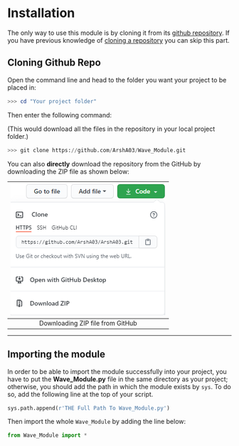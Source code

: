 # Installation

The only way to use this module is by cloning it from its [github repository](https://github.com/ArshA03/Wave_Module.git). If you have previous knowledge of [cloning a repository](https://docs.github.com/en/github/creating-cloning-and-archiving-repositories/cloning-a-repository) you can skip this part.

## Cloning Github Repo

Open the command line and head to the folder you want your project to be placed in:

```powershell
>>> cd "Your project folder"
```

Then enter the following command:

(This would download all the files in the repository in your local project folder.)

```python
>>> git clone https://github.com/ArshA03/Wave_Module.git
```

You can also **directly** download the repository from the GitHub by downloading the ZIP file as shown below:  

|![Download ZIP file](Images/capture2.png "Download ZIP file")|
|:--:|
|Downloading ZIP file from GitHub|

---

## Importing the module

In order to be able to import the module successfully into your project, you have to put the **Wave_Module.py** file in the same directory as your project; otherwise, you should add the path in which the module exists by `sys`. To do so, add the following line at the top of your script.

```python
sys.path.append(r'THE Full Path To Wave_Module.py')
```

Then import the whole `Wave_Module` by adding the line below:

```python
from Wave_Module import *
```
